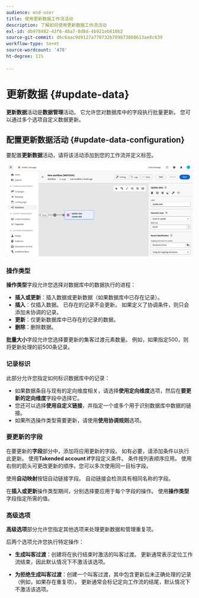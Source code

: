 ```yaml
---
audience: end-user
title: 使用更新数据工作流活动
description: 了解如何使用更新数据工作流活动
exl-id: db978482-43f6-48a7-8d8d-4b921eb610b2
source-git-commit: d6c6aac9d9127a770732b709873008613ae8c639
workflow-type: tm+mt
source-wordcount: '478'
ht-degree: 11%

---
```


# 更新数据 {#update-data}

**更新数据**&#x200B;活动是&#x200B;**数据管理**&#x200B;活动。 它允许您对数据库中的字段执行批量更新。 您可以通过多个选项自定义数据更新。

<!--
The **Operation type** field lets you choose the process to be carried out on the data in the database. Select the first option to add data or update it if it has already been added. You can also only add data, only update data, or delete data. Select the **Update and merge collections** to select a primary record to link duplicates to, and delete those duplicates safely.

Specify how to identify the records in the database: if data relate to an existing targeting dimension, select the **Using the targeting dimension** option and select the targeting dimension and fields to update. Otherwise, specify one or more custom links to identify the data in the database, or directly use reconciliation keys.

Select the fields to update and reconciliation settings. You can use the **Auto-mapping** option to automatically identify the fields to be updated.

The **Advanced options** section lets you specify additional settings to manage data and duplicates.

Toggle the **Generate an outbound transition** option to add an outbound transition that will be activated at the end of the execution of the **Update data** activity. The update generally marks the end of a targeting workflow, and therefore the option is not activated by default.

Toggle the **Generate an outbound transition for rejects** option to add an outbound transition containing records that have not been correctly processed after the update (for example, if there is a duplicate). The update generally marks the end of a targeting workflow, and therefore the option is not activated by default.
-->

## 配置更新数据活动 {#update-data-configuration}

要配置&#x200B;**更新数据**&#x200B;活动，请将该活动添加到您的工作流并定义标签。

![工作流更新数据活动](../assets/workflow-update-data.png)

### 操作类型

**操作类型**&#x200B;字段允许您选择对数据库中的数据执行的进程：

* **插入或更新**：插入数据或更新数据（如果数据库中已存在记录）。
* **插入**：仅插入数据。 已存在的记录不会更新。 如果定义了协调条件，则只会添加未协调的记录。
* **更新**：仅更新数据库中已存在的记录的数据。
* **删除**：删除数据。

**批量大小**&#x200B;字段允许您选择要更新的集客过渡元素数量。 例如，如果指定500，则将更新处理的前500条记录。

### 记录标识

此部分允许您指定如何标识数据库中的记录：

* 如果数据条目与现有的定向维度相关，请选择&#x200B;**使用定向维度**&#x200B;选项，然后在&#x200B;**要更新的定向维度**&#x200B;字段中选择它。
* 您还可以选择&#x200B;**使用自定义链接**，并指定一个或多个用于识别数据库中数据的链接。
* 如果所选操作类型需要更新，请使用&#x200B;**使用协调规则**&#x200B;选项。

### 要更新的字段

在要更新的&#x200B;**字段**&#x200B;部分中，添加将应用更新的字段。 如有必要，请添加条件以执行此更新。 使用&#x200B;**Takended account if**&#x200B;字段定义条件。 条件按列表顺序应用。 使用右侧的箭头可更改更新的顺序。您可以多次使用同一目标字段。

使用&#x200B;**自动映射**&#x200B;按钮自动链接字段。 自动链接会检测具有相同名称的字段。

在&#x200B;**插入或更新**&#x200B;操作类型期间，分别选择要应用于每个字段的操作。 使用&#x200B;**操作类型**&#x200B;字段指定所需的值。

### 高级选项

**高级选项**&#x200B;部分允许您指定其他选项来处理更新数据和管理重复项。

<!--
* **Disable automatic key management**
* **Disable audit**
* **Empty the destination value if the source value is empty**
* **Update all columns with matching names**
* **Ignore records which concern the same target**: only the first in the list of expressions will be considered
-->

后两个选项允许您执行特定操作：

* **生成叫客过渡**：创建将在执行结束时激活的叫客过渡。 更新通常表示定位工作流结束，因此默认情况下不激活该选项。

* **为拒绝生成叫客过渡**：创建一个叫客过渡，其中包含更新后未正确处理的记录（例如，如果存在重复项）。 更新通常会标记定向工作流的结尾，默认情况下不激活该选项。